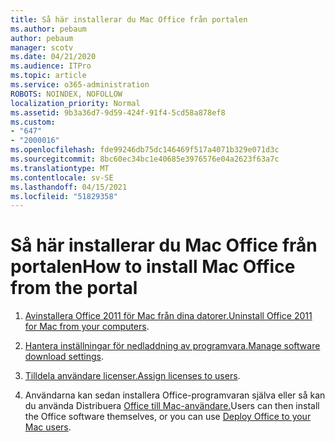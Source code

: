 ```yaml
---
title: Så här installerar du Mac Office från portalen
ms.author: pebaum
author: pebaum
manager: scotv
ms.date: 04/21/2020
ms.audience: ITPro
ms.topic: article
ms.service: o365-administration
ROBOTS: NOINDEX, NOFOLLOW
localization_priority: Normal
ms.assetid: 9b3a36d7-9d59-424f-91f4-5cd58a878ef8
ms.custom:
- "647"
- "2000016"
ms.openlocfilehash: fde99246db75dc146469f517a4071b329e071d3c
ms.sourcegitcommit: 8bc60ec34bc1e40685e3976576e04a2623f63a7c
ms.translationtype: MT
ms.contentlocale: sv-SE
ms.lasthandoff: 04/15/2021
ms.locfileid: "51829358"
---
```

# <a name="how-to-install-mac-office-from-the-portal"></a><span data-ttu-id="8a9a3-102">Så här installerar du Mac Office från portalen</span><span class="sxs-lookup"><span data-stu-id="8a9a3-102">How to install Mac Office from the portal</span></span>

1. <span data-ttu-id="8a9a3-103">[Avinstallera Office 2011 för Mac från dina datorer.](https://support.office.com/article/4bfcd230-0ea1-4656-bf30-dbfa44d358fa?wt.mc_id=Alchemy_ClientDIA)</span><span class="sxs-lookup"><span data-stu-id="8a9a3-103">[Uninstall Office 2011 for Mac from your computers](https://support.office.com/article/4bfcd230-0ea1-4656-bf30-dbfa44d358fa?wt.mc_id=Alchemy_ClientDIA).</span></span>

2. <span data-ttu-id="8a9a3-104">[Hantera inställningar för nedladdning av programvara.](https://docs.microsoft.com/DeployOffice/manage-software-download-settings-office-365)</span><span class="sxs-lookup"><span data-stu-id="8a9a3-104">[Manage software download settings](https://docs.microsoft.com/DeployOffice/manage-software-download-settings-office-365).</span></span>

3. <span data-ttu-id="8a9a3-105">[Tilldela användare licenser.](https://docs.microsoft.com/microsoft-365/admin/manage/assign-licenses-to-users)</span><span class="sxs-lookup"><span data-stu-id="8a9a3-105">[Assign licenses to users](https://docs.microsoft.com/microsoft-365/admin/manage/assign-licenses-to-users).</span></span>

4. <span data-ttu-id="8a9a3-106">Användarna kan sedan installera Office-programvaran själva eller så kan du använda Distribuera [Office till Mac-användare.](https://docs.microsoft.com/DeployOffice/mac/deployment-guide-for-office-for-mac)</span><span class="sxs-lookup"><span data-stu-id="8a9a3-106">Users can then install the Office software themselves, or you can use [Deploy Office to your Mac users](https://docs.microsoft.com/DeployOffice/mac/deployment-guide-for-office-for-mac).</span></span>